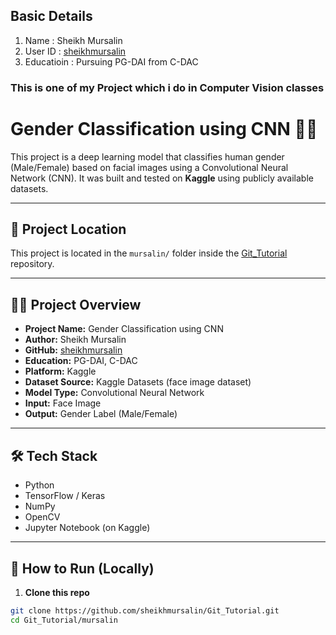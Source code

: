 ## Basic Details
1. Name : Sheikh Mursalin
2. User ID : [sheikhmursalin](https://github.com/sheikhmursalin)
3. Educatioin : Pursuing PG-DAI from C-DAC

### This is one of my Project which i do in Computer Vision classes
 
# Gender Classification using CNN 🧠📸

This project is a deep learning model that classifies human gender (Male/Female) based on facial images using a Convolutional Neural Network (CNN). It was built and tested on **Kaggle** using publicly available datasets.

---

## 📁 Project Location

This project is located in the `mursalin/` folder inside the [Git_Tutorial](https://github.com/sheikhmursalin/Git_Tutorial) repository.

---

## 👨‍🏫 Project Overview

- **Project Name:** Gender Classification using CNN  
- **Author:** Sheikh Mursalin  
- **GitHub:** [sheikhmursalin](https://github.com/sheikhmursalin)  
- **Education:** PG-DAI, C-DAC  
- **Platform:** Kaggle  
- **Dataset Source:** Kaggle Datasets (face image dataset)  
- **Model Type:** Convolutional Neural Network  
- **Input:** Face Image  
- **Output:** Gender Label (Male/Female)

---

## 🛠️ Tech Stack

- Python  
- TensorFlow / Keras  
- NumPy  
- OpenCV  
- Jupyter Notebook (on Kaggle)

---

## 🚀 How to Run (Locally)

1. **Clone this repo**
```bash
git clone https://github.com/sheikhmursalin/Git_Tutorial.git
cd Git_Tutorial/mursalin


